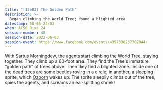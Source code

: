 ```yaml
---
title: "[12e03] The Golden Path"
description: >-
  Began climbing the World Tree; found a blighted area
datestamp: 50-05-24/03
when: AC50 Rixa 24
session-number: 48
session-date: 2022-06-03
session-event: https://www.facebook.com/events/4357338237702844/
---
```


With [Sartus Morningdew](../dossiers/sartus-morningdew), the agents start climbing the [World Tree](../relics/yggdrasil), staying together. They climb up a 60-foot area. They find the Tree's immature “golden path” of trees above. Then they find a blighted zone. Inside one of the dead trees are some beetles roving in a circle; in another, a sleeping sprite, which [Ozborn](../dossiers/oz) wakes up. The sprite sleepily climbs out of the tree, spies the agents, and screams an ear-splitting shriek!
